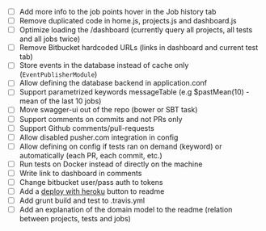 - [ ] Add more info to the job points hover in the Job history tab
- [ ] Remove duplicated code in home.js, projects.js and dashboard.js
- [ ] Optimize loading the /dashboard (currently query all projects, all tests and all jobs twice)
- [ ] Remove Bitbucket hardcoded URLs (links in dashboard and current test tab)
- [ ] Store events in the database instead of cache only (`EventPublisherModule`)
- [ ] Allow defining the database backend in application.conf
- [ ] Support parametrized keywords messageTable (e.g $pastMean(10) - mean of the last 10 jobs)
- [ ] Move swagger-ui out of the repo (bower or SBT task)
- [ ] Support comments on commits and not PRs only
- [ ] Support Github comments/pull-requests
- [ ] Allow disabled pusher.com integration in config
- [ ] Allow defining on config if tests ran on demand (keyword) or automatically (each PR, each commit, etc.)
- [ ] Run tests on Docker instead of directly on the machine
- [ ] Write link to dashboard in comments
- [ ] Change bitbucket user/pass auth to tokens
- [ ] Add a [deploy with heroku](https://devcenter.heroku.com/articles/heroku-button) button to readme
- [ ] Add grunt build and test to .travis.yml
- [ ] Add an explanation of the domain model to the readme (relation between projects, tests and jobs)
